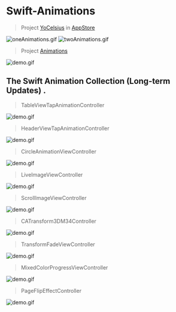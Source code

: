 # Swift-Animations

> Project [YoCelsius](https://github.com/YouXianMing/YoCelsius)  in [AppStore](https://itunes.apple.com/us/app/yocelsius/id967721892?l=zh&ls=1&mt=8) 

![oneAnimations.gif](http://images.cnitblog.com/blog2015/607542/201504/211608037347783.gif) ![twoAnimations.gif](http://images.cnitblog.com/blog2015/607542/201504/211608153124546.gif) 

> Project [Animations](https://github.com/YouXianMing/Animations)

![demo.gif](http://images2015.cnblogs.com/blog/607542/201604/607542-20160419090223820-1448725903.gif)

## The Swift Animation Collection (Long-term Updates) . 

> TableViewTapAnimationController

![demo.gif](http://images2015.cnblogs.com/blog/607542/201608/607542-20160807105426965-81586755.gif)

> HeaderViewTapAnimationController

![demo.gif](http://images2015.cnblogs.com/blog/607542/201608/607542-20160809234008496-1397243204.gif)

> CircleAnimationViewController

![demo.gif](http://images2015.cnblogs.com/blog/607542/201608/607542-20160816221026062-1763963823.gif)

> LiveImageViewController

![demo.gif](http://images2015.cnblogs.com/blog/607542/201608/607542-20160817221622078-423278683.gif)

> ScrollImageViewController

![demo.gif](http://images2015.cnblogs.com/blog/607542/201608/607542-20160818223221953-1452409372.gif)

> CATransform3DM34Controller

![demo.gif](http://images2015.cnblogs.com/blog/607542/201608/607542-20160819135653140-1119271580.gif)

> TransformFadeViewController

![demo.gif](http://images2015.cnblogs.com/blog/607542/201608/607542-20160821151851980-77360350.gif)

> MixedColorProgressViewController

![demo.gif](http://images2015.cnblogs.com/blog/607542/201608/607542-20160821204937167-1897716495.gif)

> PageFlipEffectController

![demo.gif](http://images2015.cnblogs.com/blog/607542/201608/607542-20160822142825151-534854387.gif)

